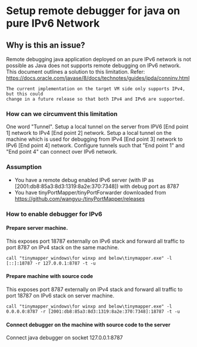 # Setup remote debugger for java on pure IPv6 Network

## Why is this an issue?
Remote debugging java application deployed on an pure IPv6 network is not possible as Java does not supports remote debugging on IPv6 network. This document outlines a solution to this limitation.
Refer: https://docs.oracle.com/javase/8/docs/technotes/guides/jpda/conninv.html
```
The current implementation on the target VM side only supports IPv4, but this could 
change in a future release so that both IPv4 and IPv6 are supported.
```
### How can we circumvent this limitation
One word "Tunnel". Setup a local tunnel on the server from IPV6 [End point 1] network to IPv4 [End point 2] network. Setup a local tunnel on the machine which is used for debugging from IPv4 [End point 3] network to IPv6 [End point 4] network. Configure tunnels such that "End point 1" and "End point 4" can connect over IPv6 network. 

### Assumption
* You have a remote debug enabled IPv6 server (with IP as [2001:db8:85a3:8d3:1319:8a2e:370:7348]) with debug port as 8787
* You have tinyPortMapper/tinyPortForwarder downloaded from https://github.com/wangyu-/tinyPortMapper/releases

### How to enable debugger for IPv6
#### Prepare server machine.
  This exposes port 18787 externally on IPv6 stack and forward all traffic to port 8787 on IPv4 stack on the same machine.
```
call "tinymapper_windows\for winxp and below\tinymapper.exe" -l [::]:18787 -r 127.0.0.1:8787 -t -u
```
#### Prepare machine with source code
   This exposes port 8787 externally on IPv4 stack and forward all traffic to port 18787 on IPv6 stack on server machine.
```
call "tinymapper_windows\for winxp and below\tinymapper.exe" -l 0.0.0.0:8787 -r [2001:db8:85a3:8d3:1319:8a2e:370:7348]:18787 -t -u
```
#### Connect debugger on the machine with source code to the server
Connect java debugger on socket 127.0.0.1:8787

